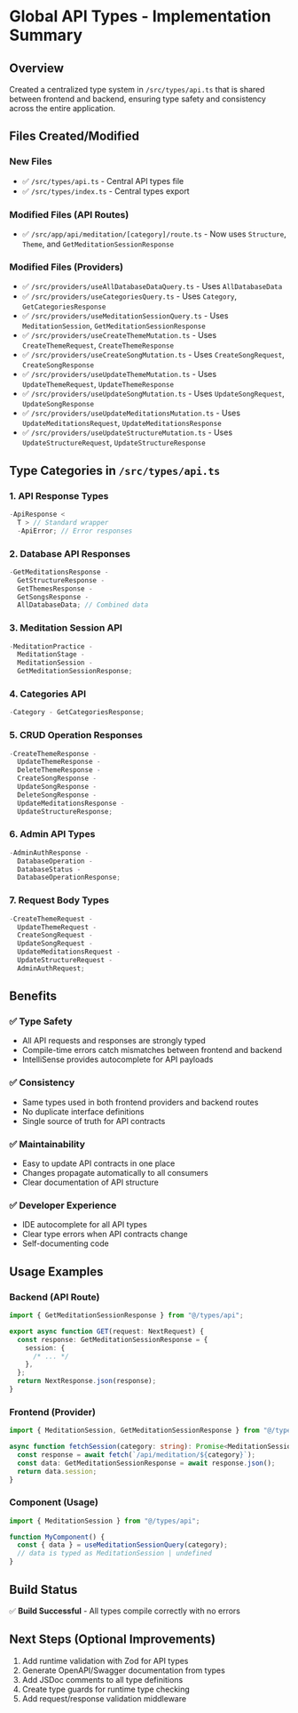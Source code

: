 # Global API Types - Implementation Summary

## Overview

Created a centralized type system in `/src/types/api.ts` that is shared between frontend and backend, ensuring type safety and consistency across the entire application.

## Files Created/Modified

### New Files

- ✅ `/src/types/api.ts` - Central API types file
- ✅ `/src/types/index.ts` - Central types export

### Modified Files (API Routes)

- ✅ `/src/app/api/meditation/[category]/route.ts` - Now uses `Structure`, `Theme`, and `GetMeditationSessionResponse`

### Modified Files (Providers)

- ✅ `/src/providers/useAllDatabaseDataQuery.ts` - Uses `AllDatabaseData`
- ✅ `/src/providers/useCategoriesQuery.ts` - Uses `Category`, `GetCategoriesResponse`
- ✅ `/src/providers/useMeditationSessionQuery.ts` - Uses `MeditationSession`, `GetMeditationSessionResponse`
- ✅ `/src/providers/useCreateThemeMutation.ts` - Uses `CreateThemeRequest`, `CreateThemeResponse`
- ✅ `/src/providers/useCreateSongMutation.ts` - Uses `CreateSongRequest`, `CreateSongResponse`
- ✅ `/src/providers/useUpdateThemeMutation.ts` - Uses `UpdateThemeRequest`, `UpdateThemeResponse`
- ✅ `/src/providers/useUpdateSongMutation.ts` - Uses `UpdateSongRequest`, `UpdateSongResponse`
- ✅ `/src/providers/useUpdateMeditationsMutation.ts` - Uses `UpdateMeditationsRequest`, `UpdateMeditationsResponse`
- ✅ `/src/providers/useUpdateStructureMutation.ts` - Uses `UpdateStructureRequest`, `UpdateStructureResponse`

## Type Categories in `/src/types/api.ts`

### 1. **API Response Types**

```typescript
-ApiResponse <
  T > // Standard wrapper
  -ApiError; // Error responses
```

### 2. **Database API Responses**

```typescript
-GetMeditationsResponse -
  GetStructureResponse -
  GetThemesResponse -
  GetSongsResponse -
  AllDatabaseData; // Combined data
```

### 3. **Meditation Session API**

```typescript
-MeditationPractice -
  MeditationStage -
  MeditationSession -
  GetMeditationSessionResponse;
```

### 4. **Categories API**

```typescript
-Category - GetCategoriesResponse;
```

### 5. **CRUD Operation Responses**

```typescript
-CreateThemeResponse -
  UpdateThemeResponse -
  DeleteThemeResponse -
  CreateSongResponse -
  UpdateSongResponse -
  DeleteSongResponse -
  UpdateMeditationsResponse -
  UpdateStructureResponse;
```

### 6. **Admin API Types**

```typescript
-AdminAuthResponse -
  DatabaseOperation -
  DatabaseStatus -
  DatabaseOperationResponse;
```

### 7. **Request Body Types**

```typescript
-CreateThemeRequest -
  UpdateThemeRequest -
  CreateSongRequest -
  UpdateSongRequest -
  UpdateMeditationsRequest -
  UpdateStructureRequest -
  AdminAuthRequest;
```

## Benefits

### ✅ Type Safety

- All API requests and responses are strongly typed
- Compile-time errors catch mismatches between frontend and backend
- IntelliSense provides autocomplete for API payloads

### ✅ Consistency

- Same types used in both frontend providers and backend routes
- No duplicate interface definitions
- Single source of truth for API contracts

### ✅ Maintainability

- Easy to update API contracts in one place
- Changes propagate automatically to all consumers
- Clear documentation of API structure

### ✅ Developer Experience

- IDE autocomplete for all API types
- Clear type errors when API contracts change
- Self-documenting code

## Usage Examples

### Backend (API Route)

```typescript
import { GetMeditationSessionResponse } from "@/types/api";

export async function GET(request: NextRequest) {
  const response: GetMeditationSessionResponse = {
    session: {
      /* ... */
    },
  };
  return NextResponse.json(response);
}
```

### Frontend (Provider)

```typescript
import { MeditationSession, GetMeditationSessionResponse } from "@/types/api";

async function fetchSession(category: string): Promise<MeditationSession> {
  const response = await fetch(`/api/meditation/${category}`);
  const data: GetMeditationSessionResponse = await response.json();
  return data.session;
}
```

### Component (Usage)

```typescript
import { MeditationSession } from "@/types/api";

function MyComponent() {
  const { data } = useMeditationSessionQuery(category);
  // data is typed as MeditationSession | undefined
}
```

## Build Status

✅ **Build Successful** - All types compile correctly with no errors

## Next Steps (Optional Improvements)

1. Add runtime validation with Zod for API types
2. Generate OpenAPI/Swagger documentation from types
3. Add JSDoc comments to all type definitions
4. Create type guards for runtime type checking
5. Add request/response validation middleware
